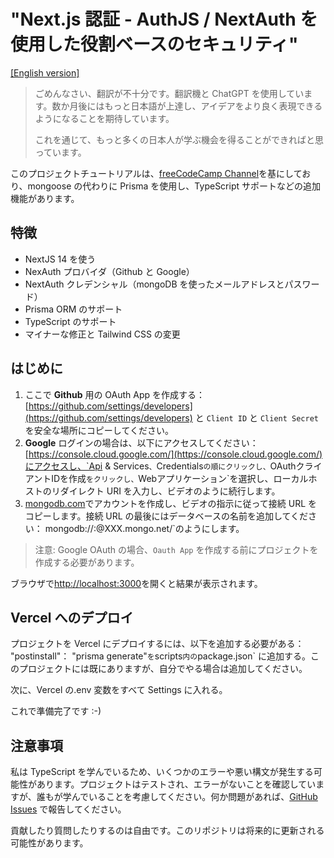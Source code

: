 # "Next.js 認証 - AuthJS / NextAuth を使用した役割ベースのセキュリティ"

[[English version]](https://github.com/daikiejp/learn_next-auth/blob/master/README.md)

> ごめんなさい、翻訳が不十分です。翻訳機と ChatGPT を使用しています。数か月後にはもっと日本語が上達し、アイデアをより良く表現できるようになることを期待しています。
>
> これを通じて、もっと多くの日本人が学ぶ機会を得ることができればと思っています。

このプロジェクトチュートリアルは、[freeCodeCamp Channel](https://www.youtube.com/watch?v=MNm1XhDjX1s)を基にしており、mongoose の代わりに Prisma を使用し、TypeScript サポートなどの追加機能があります。

## 特徴

- NextJS 14 を使う
- NexAuth プロバイダ（Github と Google）
- NextAuth クレデンシャル（mongoDB を使ったメールアドレスとパスワード）
- Prisma ORM のサポート
- TypeScript のサポート
- マイナーな修正と Tailwind CSS の変更

## はじめに

1. ここで **Github** 用の OAuth App を作成する： [https://github.com/settings/developers](https://github.com/settings/developers) と `Client ID` と `Client Secret` を安全な場所にコピーしてください。
2. **Google** ログインの場合は、以下にアクセスしてください： [https://console.cloud.google.com/](https://console.cloud.google.com/)にアクセスし、`Api & Services`、`Credentials`の順にクリックし、`OAuthクライアントIDを作成`をクリックし、`Webアプリケーション`を選択し、ローカルホストのリダイレクト URI を入力し、ビデオのように続行します。
3. [mongodb.com](mongodb.com)でアカウントを作成し、ビデオの指示に従って接続 URL をコピーします。接続 URL の最後にはデータベースの名前を追加してください： mongodb://<USER>:<PASSWORD>@XXX.mongo.net/<YOUR-DATABASE-NAME-HERE>`のようにします。

> 注意: Google OAuth の場合、`Oauth App` を作成する前にプロジェクトを作成する必要があります。

ブラウザで[http://localhost:3000](http://localhost:3000)を開くと結果が表示されます。

## Vercel へのデプロイ

プロジェクトを Vercel にデプロイするには、以下を追加する必要がある： "postinstall"： "prisma generate"`を`scripts`内の`package.json` に追加する。このプロジェクトには既にありますが、自分でやる場合は追加してください。

次に、Vercel の.env 変数をすべて Settings に入れる。

これで準備完了です :-)

## 注意事項

私は TypeScript を学んでいるため、いくつかのエラーや悪い構文が発生する可能性があります。プロジェクトはテストされ、エラーがないことを確認していますが、誰もが学んでいることを考慮してください。何か問題があれば、[GitHub Issues](https://github.com/daikiejp/learn_next-auth/issues) で報告してください。

貢献したり質問したりするのは自由です。このリポジトリは将来的に更新される可能性があります。
